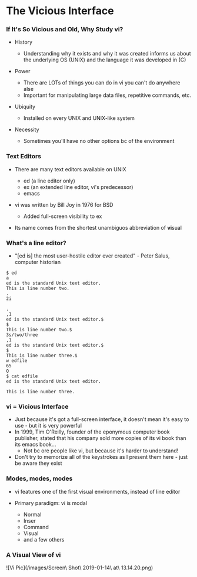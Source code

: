 # The Vicious Interface

### If It's So Vicious and Old, Why Study vi?

* History 
  * Understanding why it exists and why it was created informs us about the underlying OS (UNIX) and the language it was developed in (C)

* Power
  * There are LOTs of things you can do in vi you can't do anywhere alse 
  * Important for manipulating large data files, repetitive commands, etc.

* Ubiquity 
  * Installed on every UNIX and UNIX-like system

* Necessity
  * Sometimes you'll have no other options bc of the environment

### Text Editors
* There are many text editors available on UNIX
  * ed (a line editor only)
  * ex (an extended line editor, vi's predecessor)
  * emacs

* vi was written by Bill Joy in 1976 for BSD
  * Added full-screen visibility to ex
* Its name comes from the shortest unambiguos abbreviation of **vi**sual

### What's a line editor?
* "[ed is] the most user-hostile editor ever created" - Peter Salus, computer historian

``` 
$ ed
a 
ed is the standard Unix text editor.
This is line number two.
.
2i

.
,1
ed is the standard Unix text editor.$
$
This is line number two.$
3s/two/three
,1
ed is the standard Unix text editor.$
$
This is line number three.$
w edfile
65
Q 
$ cat edfile
ed is the standard Unix text editor.

This is line number three.
```
### vi = Vicious Interface

* Just because it's got a full-screen interface, it doesn't mean it's easy to use - but it is very powerful
* In 1999, Tim O'Reilly, founder of the eponymous computer book publisher, stated that his company sold more copies of its vi book than its emacs book...
  * Not bc ore people like vi, but because it's harder to understand!
* Don't try to memorize all of the keystrokes as I present them here - just be aware they exist

### Modes, modes, modes
* vi features one of the first visual environments, instead of line editor

* Primary paradigm: vi is modal
  * Normal
  * Inser
  * Command
  * Visual
  * and a few others

### A Visual View of vi
![Vi Pic](/images/Screen\ Shot\ 2019-01-14\ at\ 13.14.20.png)
